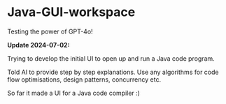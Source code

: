 # Java-GUI-workspace

Testing the power of GPT-4o!

**Update 2024-07-02:**

Trying to develop the initial UI to open up and run a Java code program.

Told AI to provide step by step explanations. Use any algorithms for code flow optimisations, design patterns, concurrency etc.

So far it made a UI for a Java code compiler :)